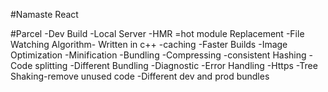 #Namaste React

#Parcel
-Dev Build
-Local Server
-HMR =hot module Replacement
-File Watching Algorithm- Written in c++
-caching -Faster Builds
-Image Optimization
-Minification
-Bundling
-Compressing
-consistent Hashing
-Code splitting
-Different Bundling
-Diagnostic
-Error Handling
-Https 
-Tree Shaking-remove unused code 
-Different dev and prod bundles